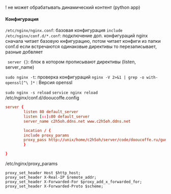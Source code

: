 ! не может обрабатывать динамический контент (python app)
#### Конфигурация
`/etc/nginx/nginx.conf`: базовая конфигурация
`include /etc/nginx/conf.d/*.conf`: подключение доп. конфигураций
nginx сначала читает базовую кнфигурацию, потом читает конфиги из папки conf.d  если встречаются одинаковые директивы то перезаписывает, разные добвляет


` server {}`: блок в котором прописывают директивы (listen, server_name)


`sudo nginx -t`:  проверка конфигураций
`nginx -V 2>&1 | grep -o with-openssl[^\ ]*` : Версия openssl


`sudo nginx -s reload`
`service nginx reload`
/etc/nginx/conf.d/dooucoffe.config 
```conf
server {
        listen 80 default_server
        listen [::]:80 default_server
        server_name c2h5oh.ddns.net www.c2h5oh.ddns.net

        location / {
        include proxy_params
        proxy_pass http://unix/home/c2h5oh/server/code/dooucoffe.ru/gunicorn.sock
        }

}
```

/etc/nginx/proxy_params                                
```
proxy_set_header Host $http_host;
proxy_set_header X-Real-IP $remote_addr;
proxy_set_header X-Forwarded-For $proxy_add_x_forwarded_for;
proxy_set_header X-Forwarded-Proto $scheme;
```


